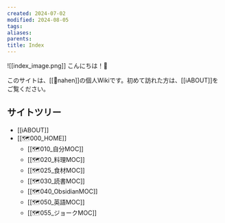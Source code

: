 ```yaml
---
created: 2024-07-02
modified: 2024-08-05
tags: 
aliases: 
parents: 
title: Index
---
```

![[index_image.png]]
こんにちは！👋  

このサイトは、[[👤nahen]]の個人Wikiです。初めて訪れた方は、[[ℹ️ABOUT]]をご覧ください。

## サイトツリー
- [[ℹ️ABOUT]]
- [[🗺️000_HOME]]
	- [[🗺️010_自分MOC]]
	- [[🗺️020_料理MOC]]
	- [[🗺️025_食材MOC]] 
	- [[🗺️030_読書MOC]]
	- [[🗺️040_ObsidianMOC]]
	- [[🗺️050_英語MOC]]
	- [[🗺️055_ジョークMOC]]